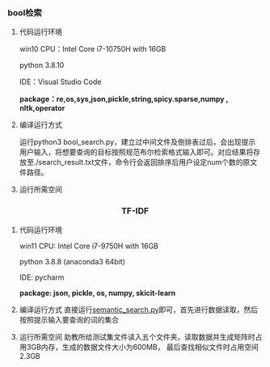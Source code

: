 ### bool检索

1. 代码运行环境 

   win10 CPU：Intel Core i7-10750H with 16GB

   python 3.8.10

   IDE：Visual Studio Code

   **package：re,os,sys,json,pickle,string,spicy.sparse,numpy , nltk,operator**

2. 编译运行方式

   运行python3 bool_search.py，建立过中间文件及倒排表过后，会出现提示用户输入，将想要查询的目标按照规范布尔检索格式输入即可。对应结果将存放至./search_result.txt文件，命令行会返回排序后用户设定num个数的原文件路径。

3. 运行所需空间

### <center>TF-IDF</center>

1. 代码运行环境
   
   win11 CPU: Intel Core i7-9750H with 16GB

   python 3.8.8 (anaconda3 64bit)

   IDE: pycharm

   **package: json, pickle, os, numpy, skicit-learn**

2. 编译运行方式
   直接运行[semantic_search.py](./src/semantic_search.py)即可，首先进行数据读取，然后按照提示输入要查询的词的集合

3. 运行所需空间
   助教所给测试集文件读入五个文件夹，读取数据并生成矩阵时占用3GB内存，生成的数据文件大小为600MB， 最后查找相似文件时占用空间2.3GB

   
